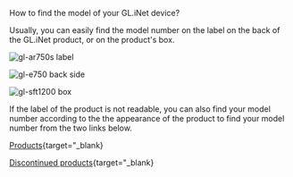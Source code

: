 How to find the model of your GL.iNet device?

Usually, you can easily find the model number on the label on the back of the GL.iNet product, or on the product's box.

![gl-ar750s label](https://static.gl-inet.com/docs/en/3/tutorials/how_to_find_model/gl-ar750s-label.png)

![gl-e750 back side](https://static.gl-inet.com/docs/en/3/tutorials/how_to_find_model/gl-e750-back-side.png)

![gl-sft1200 box](https://static.gl-inet.com/docs/en/3/tutorials/how_to_find_model/gl-sft1200-box.png)

If the label of the product is not readable, you can also find your model number according to the
the appearance of the product to find your model number from the two links below.

[Products](https://www.gl-inet.com/products/){target="_blank}

[Discontinued products](https://www.gl-inet.com/products/discontinued/){target="_blank}
